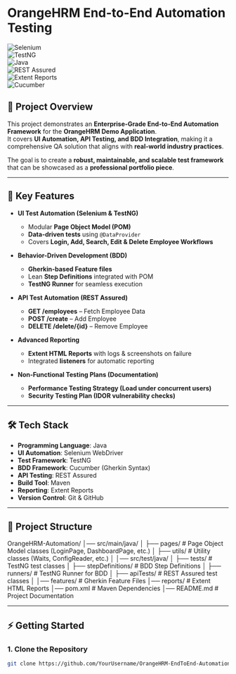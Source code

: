 # **OrangeHRM End-to-End Automation Testing**  

![Selenium](https://img.shields.io/badge/Tool-Selenium-brightgreen?style=for-the-badge)  
![TestNG](https://img.shields.io/badge/Framework-TestNG-blue?style=for-the-badge)  
![Java](https://img.shields.io/badge/Language-Java-red?style=for-the-badge)  
![REST Assured](https://img.shields.io/badge/API-REST%20Assured-orange?style=for-the-badge)  
![Extent Reports](https://img.shields.io/badge/Reporting-Extent%20Reports-yellow?style=for-the-badge)  
![Cucumber](https://img.shields.io/badge/BDD-Cucumber-green?style=for-the-badge)  

## **📌 Project Overview**
This project demonstrates an **Enterprise-Grade End-to-End Automation Framework** for the **OrangeHRM Demo Application**.  
It covers **UI Automation, API Testing, and BDD Integration**, making it a comprehensive QA solution that aligns with **real-world industry practices**.  

The goal is to create a **robust, maintainable, and scalable test framework** that can be showcased as a **professional portfolio piece**.

---

## **🚀 Key Features**
- **UI Test Automation (Selenium & TestNG)**  
  - Modular **Page Object Model (POM)**  
  - **Data-driven tests** using `@DataProvider`  
  - Covers **Login, Add, Search, Edit & Delete Employee Workflows**  

- **Behavior-Driven Development (BDD)**  
  - **Gherkin-based Feature files**  
  - Lean **Step Definitions** integrated with POM  
  - **TestNG Runner** for seamless execution  

- **API Test Automation (REST Assured)**  
  - **GET /employees** – Fetch Employee Data  
  - **POST /create** – Add Employee  
  - **DELETE /delete/{id}** – Remove Employee  

- **Advanced Reporting**  
  - **Extent HTML Reports** with logs & screenshots on failure  
  - Integrated **listeners** for automatic reporting  

- **Non-Functional Testing Plans (Documentation)**  
  - **Performance Testing Strategy (Load under concurrent users)**  
  - **Security Testing Plan (IDOR vulnerability checks)**  

---

## **🛠️ Tech Stack**
- **Programming Language**: Java  
- **UI Automation**: Selenium WebDriver  
- **Test Framework**: TestNG  
- **BDD Framework**: Cucumber (Gherkin Syntax)  
- **API Testing**: REST Assured  
- **Build Tool**: Maven  
- **Reporting**: Extent Reports  
- **Version Control**: Git & GitHub  

---

## **📂 Project Structure**
OrangeHRM-Automation/
│── src/main/java/
│ ├── pages/ # Page Object Model classes (LoginPage, DashboardPage, etc.)
│ ├── utils/ # Utility classes (Waits, ConfigReader, etc.)
│
│── src/test/java/
│ ├── tests/ # TestNG test classes
│ ├── stepDefinitions/ # BDD Step Definitions
│ ├── runners/ # TestNG Runner for BDD
│ ├── apiTests/ # REST Assured test classes
│
│── features/ # Gherkin Feature Files
│── reports/ # Extent HTML Reports
│── pom.xml # Maven Dependencies
│── README.md # Project Documentation


---

## **⚡ Getting Started**
### **1. Clone the Repository**
```bash
git clone https://github.com/YourUsername/OrangeHRM-EndToEnd-Automation.git
